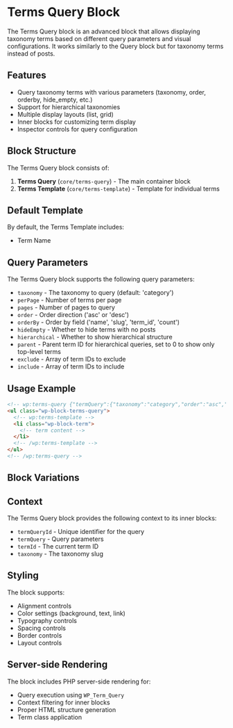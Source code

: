 # Terms Query Block

The Terms Query block is an advanced block that allows displaying taxonomy terms based on different query parameters and visual configurations. It works similarly to the Query block but for taxonomy terms instead of posts.

## Features

- Query taxonomy terms with various parameters (taxonomy, order, orderby, hide_empty, etc.)
- Support for hierarchical taxonomies
- Multiple display layouts (list, grid)
- Inner blocks for customizing term display
- Inspector controls for query configuration

## Block Structure

The Terms Query block consists of:

1. **Terms Query** (`core/terms-query`) - The main container block
2. **Terms Template** (`core/terms-template`) - Template for individual terms

## Default Template

By default, the Terms Template includes:
- Term Name

## Query Parameters

The Terms Query block supports the following query parameters:

- `taxonomy` - The taxonomy to query (default: 'category')
- `perPage` - Number of terms per page
- `pages` - Number of pages to query
- `order` - Order direction ('asc' or 'desc')
- `orderBy` - Order by field ('name', 'slug', 'term_id', 'count')
- `hideEmpty` - Whether to hide terms with no posts
- `hierarchical` - Whether to show hierarchical structure
- `parent` - Parent term ID for hierarchical queries, set to 0 to show only top-level terms
- `exclude` - Array of term IDs to exclude
- `include` - Array of term IDs to include

## Usage Example

```html
<!-- wp:terms-query {"termQuery":{"taxonomy":"category","order":"asc","orderBy":"name"}} -->
<ul class="wp-block-terms-query">
  <!-- wp:terms-template -->
  <li class="wp-block-term">
    <!-- term content -->
  </li>
  <!-- /wp:terms-template -->
</ul>
<!-- /wp:terms-query -->
```

## Block Variations



## Context

The Terms Query block provides the following context to its inner blocks:

- `termQueryId` - Unique identifier for the query
- `termQuery` - Query parameters
- `termId` - The current term ID
- `taxonomy` - The taxonomy slug

## Styling

The block supports:
- Alignment controls
- Color settings (background, text, link)
- Typography controls
- Spacing controls
- Border controls
- Layout controls

## Server-side Rendering

The block includes PHP server-side rendering for:
- Query execution using `WP_Term_Query`
- Context filtering for inner blocks
- Proper HTML structure generation
- Term class application
